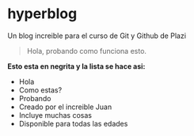 # hyperblog
Un blog increible para el curso de Git y Github de Plazi

>Hola, probando como funciona esto.

**Esto esta en negrita y la lista se hace asi:**

* Hola
* Como estas?
* Probando
* Creado por el increible Juan
* Incluye muchas cosas
* Disponible para todas las edades